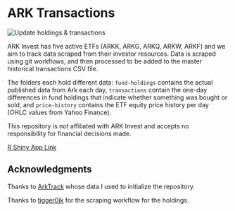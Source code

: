 # ARK Transactions

![Update holdings & transactions](https://github.com/xinging-birds/ark-invest-history/workflows/Update%20holdings%20&%20transactions/badge.svg)

ARK Invest has five active ETFs (ARKK, ARKG, ARKQ, ARKW, ARKF) and we aim to track data scraped from their investor resources. Data is scraped using git workflows, and then processed to be added to the master historical transactions CSV file.

The folders each hold different data: `fund-holdings` contains the actual published data from Ark each day, `transactions` contain the one-day differences in fund holdings that indicate whether something was bought or sold, and `price-history` contains the ETF equity price history per day (OHLC values from Yahoo Finance).

This repository is not affiliated with ARK Invest and accepts no responsibility for financial decisions made.

[R Shiny App Link](https://superbia-vice.shinyapps.io/arkanine/)

## Acknowledgments
Thanks to [ArkTrack](https://arktrack.com) whose data I used to initialize the repository.

Thanks to [tigger0jk](https://github.com/tigger0jk/ark-invest-scraper) for the scraping workflow for the holdings.

